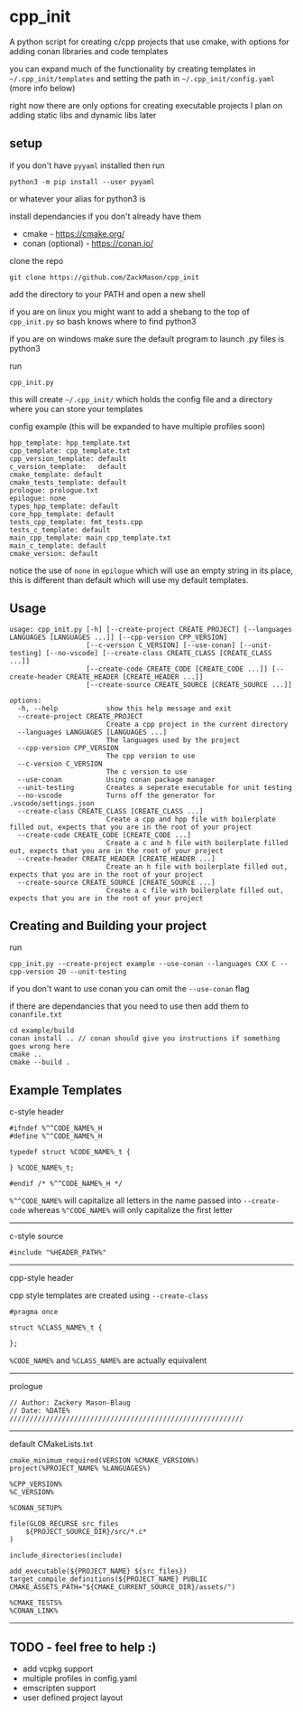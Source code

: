 # cpp_init
A python script for creating c/cpp projects that use cmake, with options for adding conan libraries and code templates

you can expand much of the functionality by creating templates in ```~/.cpp_init/templates``` and setting the path in ```~/.cpp_init/config.yaml``` (more info below)

right now there are only options for creating executable projects
I plan on adding static libs and dynamic libs later

## setup

if you don't have ```pyyaml``` installed then run
```
python3 -m pip install --user pyyaml
```
or whatever your alias for python3 is

install dependancies if you don't already have them
+ cmake - https://cmake.org/
+ conan (optional) - https://conan.io/ 

clone the repo

```
git clone https://github.com/ZackMason/cpp_init
```

add the directory to your PATH and open a new shell

if you are on linux you might want to add a shebang to the top of ```cpp_init.py``` so bash knows where to find python3 

if you are on windows make sure the default program to launch .py files is python3

run 
```
cpp_init.py
```

this will create ```~/.cpp_init/``` which holds the config file and a directory where you can store your templates

config example (this will be expanded to have multiple profiles soon)

```
hpp_template: hpp_template.txt
cpp_template: cpp_template.txt
cpp_version_template: default
c_version_template:   default
cmake_template: default
cmake_tests_template: default
prologue: prologue.txt
epilogue: none
types_hpp_template: default
core_hpp_template: default
tests_cpp_template: fmt_tests.cpp
tests_c_template: default
main_cpp_template: main_cpp_template.txt
main_c_template: default
cmake_version: default
```

notice the use of ```none``` in ```epilogue``` which will use an empty string in its place, this is different than default which
will use my default templates.

## Usage
```
usage: cpp_init.py [-h] [--create-project CREATE_PROJECT] [--languages LANGUAGES [LANGUAGES ...]] [--cpp-version CPP_VERSION]
                   [--c-version C_VERSION] [--use-conan] [--unit-testing] [--no-vscode] [--create-class CREATE_CLASS [CREATE_CLASS ...]]    
                   [--create-code CREATE_CODE [CREATE_CODE ...]] [--create-header CREATE_HEADER [CREATE_HEADER ...]]
                   [--create-source CREATE_SOURCE [CREATE_SOURCE ...]]

options:
  -h, --help            show this help message and exit
  --create-project CREATE_PROJECT
                        Create a cpp project in the current directory
  --languages LANGUAGES [LANGUAGES ...]
                        The languages used by the project
  --cpp-version CPP_VERSION
                        The cpp version to use
  --c-version C_VERSION
                        The c version to use
  --use-conan           Using conan package manager
  --unit-testing        Creates a seperate executable for unit testing
  --no-vscode           Turns off the generator for .vscode/settings.json
  --create-class CREATE_CLASS [CREATE_CLASS ...]
                        Create a cpp and hpp file with boilerplate filled out, expects that you are in the root of your project
  --create-code CREATE_CODE [CREATE_CODE ...]
                        Create a c and h file with boilerplate filled out, expects that you are in the root of your project
  --create-header CREATE_HEADER [CREATE_HEADER ...]
                        Create an h file with boilerplate filled out, expects that you are in the root of your project
  --create-source CREATE_SOURCE [CREATE_SOURCE ...]
                        Create a c file with boilerplate filled out, expects that you are in the root of your project
```

## Creating and Building your project

run 
```
cpp_init.py --create-project example --use-conan --languages CXX C --cpp-version 20 --unit-testing 
```
if you don't want to use conan you can omit the ```--use-conan``` flag

if there are dependancies that you need to use then add them to ```conanfile.txt```
```
cd example/build
conan install .. // conan should give you instructions if something goes wrong here
cmake ..
cmake --build .
```


## Example Templates

c-style header
```
#ifndef %^^CODE_NAME%_H
#define %^^CODE_NAME%_H

typedef struct %CODE_NAME%_t {

} %CODE_NAME%_t;

#endif /* %^^CODE_NAME%_H */
```

```%^^CODE_NAME%``` will capitalize all letters in the name passed into ```--create-code``` whereas
```%^CODE_NAME%``` will only capitalize the first letter

---

c-style source
```
#include "%HEADER_PATH%"
```

---

cpp-style header

cpp style templates are created using ```--create-class```

```
#pragma once

struct %CLASS_NAME%_t {

};
```

```%CODE_NAME%``` and ```%CLASS_NAME%``` are actually equivalent 

---

prologue
```
// Author: Zackery Mason-Blaug
// Date: %DATE%
//////////////////////////////////////////////////////////

```

---

default CMakeLists.txt
```
cmake_minimum_required(VERSION %CMAKE_VERSION%)
project(%PROJECT_NAME% %LANGUAGES%)

%CPP_VERSION%
%C_VERSION%

%CONAN_SETUP%

file(GLOB_RECURSE src_files 
    ${PROJECT_SOURCE_DIR}/src/*.c*
)

include_directories(include)

add_executable(${PROJECT_NAME} ${src_files})
target_compile_definitions(${PROJECT_NAME} PUBLIC CMAKE_ASSETS_PATH="${CMAKE_CURRENT_SOURCE_DIR}/assets/")

%CMAKE_TESTS%
%CONAN_LINK%
```

---
## TODO - feel free to help :)

+ add vcpkg support
+ multiple profiles in config.yaml
+ emscripten support
+ user defined project layout




